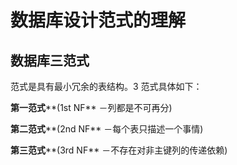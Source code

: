 # 数据库设计范式的理解

## **数据库三范式**

范式是具有最小冗余的表结构。3 范式具体如下：

 **第一范式****(1st NF** －列都是不可再分)

 **第二范式****(2nd NF** －每个表只描述一个事情)

 **第三范式****(3rd NF** －不存在对非主键列的传递依赖)